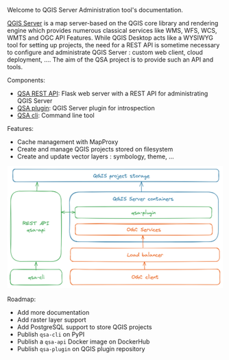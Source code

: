 Welcome to QGIS Server Administration tool's documentation.


[QGIS Server](https://docs.qgis.org/3.34/en/docs/server_manual/introduction.html) is
a map server-based on the QGIS core library and rendering engine which provides
numerous classical services like WMS, WFS, WCS, WMTS and OGC API Features.
While QGIS Desktop acts like a WYSIWYG tool for setting up projects, the need
for a REST API is sometime necessary to configure and administrate QGIS Server
: custom web client, cloud deployment, .... The aim of the QSA project is to
provide such an API and tools.

Components:

* [QSA REST API](qsa-api/): Flask web server with a REST API for administrating QGIS Server
* [QSA plugin](qsa-plugin/): QGIS Server plugin for introspection
* [QSA cli](qsa-cli/): Command line tool

Features:
* Cache management with MapProxy
* Create and manage QGIS projects stored on filesystem
* Create and update vector layers : symbology, theme, ...

![Drag Racing](images/qsa_archi.png)

Roadmap:
* Add more documentation
* Add raster layer support
* Add PostgreSQL support to store QGIS projects
* Publish `qsa-cli` on PyPI
* Publish a `qsa-api` Docker image on DockerHub
* Publish `qsa-plugin` on QGIS plugin repository
